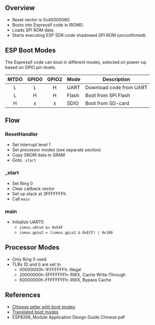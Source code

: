 Overview
--------
- Reset vector is 0x40000080.
- Boots into Espressif code in IROM0.
- Loads SPI ROM data.
- Starts executing ESP SDK-code shadowed SPI ROM (unconfirmed).

ESP Boot Modes
--------------
The Espressif code can boot in different modes, selected on power-up based on GPIO pin levels.

| MTDO | GPIO0 | GPIO2 | Mode  | Description
|:----:|:-----:|:-----:| ----- | -----------
|   L  |   L   |   H   | UART  | Download code from UART
|   L  |   H   |   H   | Flash | Boot from SPI Flash
|   H  |   x   |   x   | SDIO  | Boot from SD-card

Flow
----

### ResetHandler
- Set interrupt level 1
- Set processor modes (see separate section)
- Copy SROM data to SRAM
- Goto `_start`

### _start
- Set Ring 0
- Clear callback vector
- Set up stack at 3FFFFFFFh
- Call `main`

### main
- Initialize UART0
  - `iomux.u0txd &= 0xE4F`
  - `iomux.gpio2 = (iomux.gpio2 & 0xECF) | 0x100`

Processor Modes
---------------
- Only Ring 0 used
- TLBs (D and I) are set to
  - 00000000h-1FFFFFFFh: Illegal
  - 20000000h-5FFFFFFFh: RWX, Cache Write-Through
  - 60000000h-FFFFFFFFh: RWX, Bypass Cache

References
----------
- [Chinese seller with boot modes](http://detail.1688.com/offer/40258194242.html?tracelog=gsda_offer)
- [Translated boot modes](https://drive.google.com/file/d/0ByLNRzaQc0jPV0xaektpdFFoMGs/edit)
- ESP8266_Module Application Design Guide Chinese.pdf